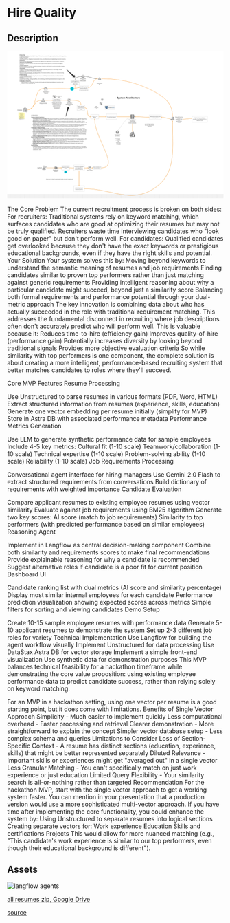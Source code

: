 # Hire Quality

## Description

![Architecture](./architecture.png)

The Core Problem
The current recruitment process is broken on both sides:
For recruiters: Traditional systems rely on keyword matching, which surfaces candidates who are good at optimizing their resumes but may not be truly qualified. Recruiters waste time interviewing candidates who "look good on paper" but don't perform well.
For candidates: Qualified candidates get overlooked because they don't have the exact keywords or prestigious educational backgrounds, even if they have the right skills and potential.
Your Solution
Your system solves this by:
Moving beyond keywords to understand the semantic meaning of resumes and job requirements
Finding candidates similar to proven top performers rather than just matching against generic requirements
Providing intelligent reasoning about why a particular candidate might succeed, beyond just a similarity score
Balancing both formal requirements and performance potential through your dual-metric approach
The key innovation is combining data about who has actually succeeded in the role with traditional requirement matching. This addresses the fundamental disconnect in recruiting where job descriptions often don't accurately predict who will perform well.
This is valuable because it:
Reduces time-to-hire (efficiency gain)
Improves quality-of-hire (performance gain)
Potentially increases diversity by looking beyond traditional signals
Provides more objective evaluation criteria
So while similarity with top performers is one component, the complete solution is about creating a more intelligent, performance-based recruiting system that better matches candidates to roles where they'll succeed.

Core MVP Features
Resume Processing

Use Unstructured to parse resumes in various formats (PDF, Word, HTML)
Extract structured information from resumes (experience, skills, education)
Generate one vector embedding per resume initially (simplify for MVP)
Store in Astra DB with associated performance metadata
Performance Metrics Generation

Use LLM to generate synthetic performance data for sample employees
Include 4-5 key metrics:
Cultural fit (1-10 scale)
Teamwork/collaboration (1-10 scale)
Technical expertise (1-10 scale)
Problem-solving ability (1-10 scale)
Reliability (1-10 scale)
Job Requirements Processing

Conversational agent interface for hiring managers
Use Gemini 2.0 Flash to extract structured requirements from conversations
Build dictionary of requirements with weighted importance
Candidate Evaluation

Compare applicant resumes to existing employee resumes using vector similarity
Evaluate against job requirements using BM25 algorithm
Generate two key scores:
AI score (match to job requirements)
Similarity to top performers (with predicted performance based on similar employees)
Reasoning Agent

Implement in Langflow as central decision-making component
Combine both similarity and requirements scores to make final recommendations
Provide explainable reasoning for why a candidate is recommended
Suggest alternative roles if candidate is a poor fit for current position
Dashboard UI

Candidate ranking list with dual metrics (AI score and similarity percentage)
Display most similar internal employees for each candidate
Performance prediction visualization showing expected scores across metrics
Simple filters for sorting and viewing candidates
Demo Setup

Create 10-15 sample employee resumes with performance data
Generate 5-10 applicant resumes to demonstrate the system
Set up 2-3 different job roles for variety
Technical Implementation
Use Langflow for building the agent workflow visually
Implement Unstructured for data processing
Use DataStax Astra DB for vector storage
Implement a simple front-end visualization
Use synthetic data for demonstration purposes
This MVP balances technical feasibility for a hackathon timeframe while demonstrating the core value proposition: using existing employee performance data to predict candidate success, rather than relying solely on keyword matching.

For an MVP in a hackathon setting, using one vector per resume is a good starting point, but it does come with limitations.
Benefits of Single Vector Approach
Simplicity - Much easier to implement quickly
Less computational overhead - Faster processing and retrieval
Clearer demonstration - More straightforward to explain the concept
Simpler vector database setup - Less complex schema and queries
Limitations to Consider
Loss of Section-Specific Context - A resume has distinct sections (education, experience, skills) that might be better represented separately
Diluted Relevance - Important skills or experiences might get "averaged out" in a single vector
Less Granular Matching - You can't specifically match on just work experience or just education
Limited Query Flexibility - Your similarity search is all-or-nothing rather than targeted
Recommendation
For the hackathon MVP, start with the single vector approach to get a working system faster. You can mention in your presentation that a production version would use a more sophisticated multi-vector approach.
If you have time after implementing the core functionality, you could enhance the system by:
Using Unstructured to separate resumes into logical sections
Creating separate vectors for:
Work experience
Education
Skills and certifications
Projects
This would allow for more nuanced matching (e.g., "This candidate's work experience is similar to our top performers, even though their educational background is different").

## Assets

![langflow agents](https://github.com/user-attachments/assets/d4772ec3-859f-4a70-9b23-aa8eea8bbfb1)


[all resumes zip, Google Drive](https://drive.google.com/file/d/1SHSUe24cNs9IYm9qofH90NehbrE0-6vI/view?usp=drive_link)

[source](https://www.kaggle.com/datasets/snehaanbhawal/resume-dataset)
